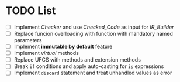 # TODO List

- [ ] Implement _Checker_ and use _Checked_Code_ as input for _IR_Builder_
- [ ] Replace funcion overloading with function with mandatory named parameters
- [ ] Implement __immutable by default__ feature
- [ ] Implement _virtual_ methods
- [ ] Replace UFCS with methods and extension methods
- [ ] Break `if` conditions and apply auto-casting for `is` expressions
- [ ] Implement `discard` statement and treat unhandled values as error